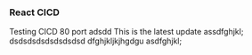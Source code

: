 ### React CICD 

Testing CICD 80 port
adsdd
This is the latest update
assdfghjkl;
dsdsdsdsdsdsdsdsd
dfghjkljkjhgdgu
asdfghjkl;

